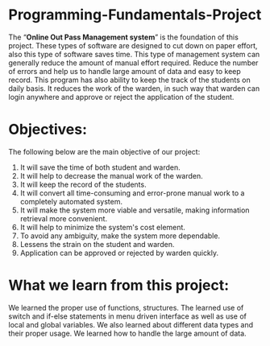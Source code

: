# Programming-Fundamentals-Project
The “**Online Out Pass Management system**”  is the foundation of this project.
These types of software are designed to cut down on paper effort, also this type of
software saves time.
This type of management system can generally reduce the amount of manual effort
required. Reduce the number of errors and help us to handle large amount of data
and easy to keep record. This program has also ability to keep the track of the
students on daily basis. It reduces the work of the warden, in such way that warden
can login anywhere and approve or reject the application of the student.

# Objectives:
The following below are the main objective of our project:
1. It will save the time of both student and warden.
2. It will help to decrease the manual work of the warden.
3. It will keep the record of the students.
4. It will convert all time-consuming and error-prone manual work to a completely
   automated system.
5. It will make the system more viable and versatile, making information retrieval
   more convenient.
6. It will help to minimize the system's cost element.
7. To avoid any ambiguity, make the system more dependable.
8. Lessens the strain on the student and warden.
9. Application can be approved or rejected by warden quickly.

# What we learn from this project:
We learned the proper use of functions, structures. The learned use of switch and if-else statements in menu driven interface as well as use of local and global variables. We also learned about different data types and their proper usage. We learned how to handle the large amount of data. 
